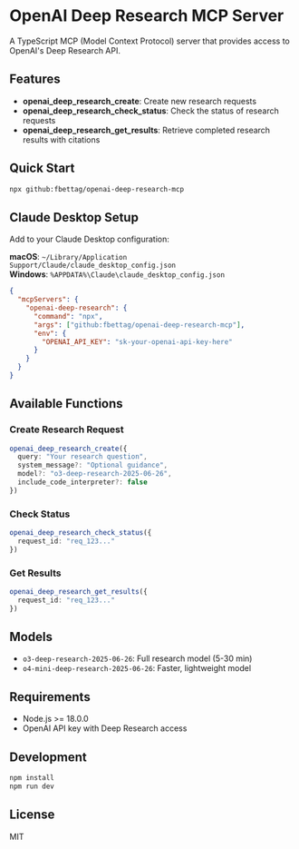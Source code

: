 # OpenAI Deep Research MCP Server

A TypeScript MCP (Model Context Protocol) server that provides access to OpenAI's Deep Research API.

## Features

- **openai_deep_research_create**: Create new research requests
- **openai_deep_research_check_status**: Check the status of research requests  
- **openai_deep_research_get_results**: Retrieve completed research results with citations

## Quick Start

```bash
npx github:fbettag/openai-deep-research-mcp
```

## Claude Desktop Setup

Add to your Claude Desktop configuration:

**macOS**: `~/Library/Application Support/Claude/claude_desktop_config.json`  
**Windows**: `%APPDATA%\Claude\claude_desktop_config.json`

```json
{
  "mcpServers": {
    "openai-deep-research": {
      "command": "npx",
      "args": ["github:fbettag/openai-deep-research-mcp"],
      "env": {
        "OPENAI_API_KEY": "sk-your-openai-api-key-here"
      }
    }
  }
}
```

## Available Functions

### Create Research Request
```typescript
openai_deep_research_create({
  query: "Your research question",
  system_message?: "Optional guidance",
  model?: "o3-deep-research-2025-06-26",
  include_code_interpreter?: false
})
```

### Check Status
```typescript
openai_deep_research_check_status({
  request_id: "req_123..."
})
```

### Get Results
```typescript
openai_deep_research_get_results({
  request_id: "req_123..."
})
```

## Models

- `o3-deep-research-2025-06-26`: Full research model (5-30 min)
- `o4-mini-deep-research-2025-06-26`: Faster, lightweight model

## Requirements

- Node.js >= 18.0.0
- OpenAI API key with Deep Research access

## Development

```bash
npm install
npm run dev
```

## License

MIT